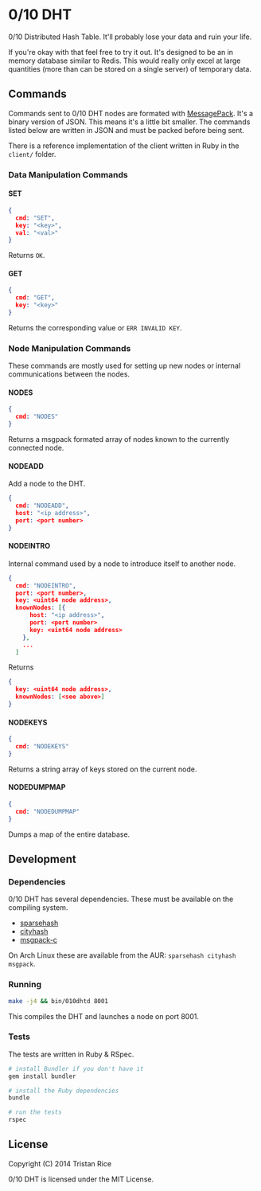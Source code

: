 0/10 DHT
=======

0/10 Distributed Hash Table. It'll probably lose your data and ruin your life.

If you're okay with that feel free to try it out. It's designed to be an in memory database similar to Redis. This would really only excel at large quantities (more than can be stored on a single server) of temporary data.

## Commands

Commands sent to 0/10 DHT nodes are formated with [MessagePack](http://msgpack.org/). It's a binary version of JSON. This means it's a little bit smaller. The commands listed below are written in JSON and must be packed before being sent.

There is a reference implementation of the client written in Ruby in the `client/` folder.

### Data Manipulation Commands

#### SET

```json
{
  cmd: "SET",
  key: "<key>",
  val: "<val>"
}
```
Returns `OK`.


#### GET
```json
{
  cmd: "GET",
  key: "<key>"
}
```
Returns the corresponding value or `ERR INVALID KEY`.


### Node Manipulation Commands

These commands are mostly used for setting up new nodes or internal communications between the nodes.

#### NODES
```json
{
  cmd: "NODES"
}
```
Returns a msgpack formated array of nodes known to the currently connected node.


#### NODEADD
Add a node to the DHT.
```json
{
  cmd: "NODEADD",
  host: "<ip address>",
  port: <port number>
}
```


#### NODEINTRO
Internal command used by a node to introduce itself to another node.
```json
{
  cmd: "NODEINTRO",
  port: <port number>,
  key: <uint64 node address>,
  knownNodes: [{
      host: "<ip address>",
      port: <port number>
      key: <uint64 node address>
    },
    ...
  ]
```
Returns
```json
{
  key: <uint64 node address>,
  knownNodes: [<see above>]
}
```


#### NODEKEYS
```json
{
  cmd: "NODEKEYS"
}
```
Returns a string array of keys stored on the current node.


#### NODEDUMPMAP
```json
{
  cmd: "NODEDUMPMAP"
}
```
Dumps a map of the entire database.

## Development

### Dependencies

0/10 DHT has several dependencies. These must be available on the compiling system.

* [sparsehash](https://code.google.com/p/sparsehash/)
* [cityhash](https://code.google.com/p/cityhash/)
* [msgpack-c](https://github.com/msgpack/msgpack-c)

On Arch Linux these are available from the AUR: `sparsehash cityhash msgpack`.

### Running
```bash
make -j4 && bin/010dhtd 8001
```
This compiles the DHT and launches a node on port 8001.

### Tests
The tests are written in Ruby & RSpec.

```bash
# install Bundler if you don't have it
gem install bundler

# install the Ruby dependencies
bundle

# run the tests
rspec
```

## License

Copyright (C) 2014 Tristan Rice

0/10 DHT is licensed under the MIT License.
